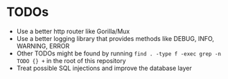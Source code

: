 # TODOs

- Use a better http router like Gorilla/Mux
- Use a better logging library that provides methods like DEBUG, INFO, WARNING, ERROR
- Other TODOs might be found by running `find . -type f -exec grep -n TODO {} +` in the root of this repository
- Treat possible SQL injections and improve the database layer
